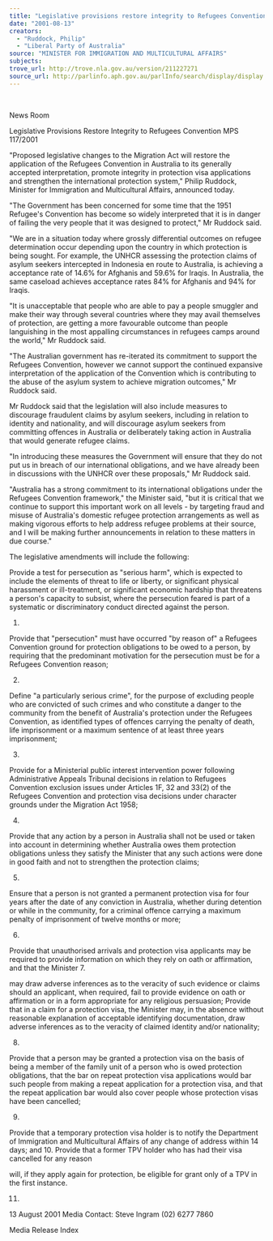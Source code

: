 ```yaml
---
title: "Legislative provisions restore integrity to Refugees Convention."
date: "2001-08-13"
creators:
  - "Ruddock, Philip"
  - "Liberal Party of Australia"
source: "MINISTER FOR IMMIGRATION AND MULTICULTURAL AFFAIRS"
subjects:
trove_url: http://trove.nla.gov.au/version/211227271
source_url: http://parlinfo.aph.gov.au/parlInfo/search/display/display.w3p;query=Id%3A%22media/pressrel/OLP46%22
---
```


  

 News Room

 Legislative Provisions Restore Integrity to Refugees Convention MPS 117/2001

 "Proposed legislative changes to the Migration Act will restore the application of the Refugees Convention in Australia to its generally accepted interpretation, promote integrity in protection visa applications and strengthen the international protection system," Philip Ruddock, Minister for Immigration and Multicultural Affairs, announced today.

 "The Government has been concerned for some time that the 1951 Refugee's Convention has become so widely interpreted that it is in danger of failing the very people that it was designed to protect," Mr Ruddock said.

 "We are in a situation today where grossly differential outcomes on refugee determination occur depending upon the country in which protection is being sought. For example, the UNHCR assessing the protection claims of asylum seekers intercepted in Indonesia en route to Australia, is achieving a acceptance rate of 14.6% for Afghanis and 59.6% for Iraqis. In Australia, the same caseload achieves acceptance rates 84% for Afghanis and 94% for Iraqis.

 "It is unacceptable that people who are able to pay a people smuggler and make their way through several countries where they may avail themselves of protection, are getting a more favourable outcome than people languishing in the most appalling circumstances in refugees camps around the world," Mr Ruddock said.

 "The Australian government has re-iterated its commitment to support the Refugees Convention, however we cannot support the continued expansive interpretation of the application of the Convention which is contributing to the abuse of the asylum system to achieve migration outcomes," Mr Ruddock said.

 Mr Ruddock said that the legislation will also include measures to discourage fraudulent claims by asylum seekers, including in relation to identity and nationality, and will discourage asylum seekers from committing offences in Australia or deliberately taking action in Australia that would generate refugee claims.

 "In introducing these measures the Government will ensure that they do not put us in breach of our international obligations, and we have already been in discussions with the UNHCR over these proposals," Mr Ruddock said.

 "Australia has a strong commitment to its international obligations under the Refugees Convention framework," the Minister said, "but it is critical that we continue to support this important work on all levels - by targeting fraud and misuse of Australia's domestic refugee protection arrangements as well as making vigorous efforts to help address refugee problems at their source, and I will be making further announcements in relation to these matters in due course."

 The legislative amendments will include the following:

 Provide a test for persecution as "serious harm", which is expected to include the elements of threat to life or liberty, or significant physical harassment or ill-treatment, or significant economic hardship that threatens a person's capacity to subsist, where the persecution feared is part of a systematic or discriminatory conduct directed against the person.

 1.  

 Provide that "persecution" must have occurred "by reason of" a Refugees Convention ground for protection obligations to be owed to a person, by requiring that the predominant motivation for the persecution must be for a Refugees Convention reason;

 2.  

 Define "a particularly serious crime", for the purpose of excluding people who are convicted of such crimes and who constitute a danger to the community from the benefit of Australia's protection under the Refugees Convention, as identified types of offences carrying the penalty of death, life imprisonment or a maximum sentence of at least three years imprisonment;

 3.  

 Provide for a Ministerial public interest intervention power following Administrative Appeals Tribunal decisions in relation to Refugees Convention exclusion issues under Articles 1F, 32 and 33(2) of the Refugees Convention and protection visa decisions under character grounds under the Migration Act 1958;

 4.  

 Provide that any action by a person in Australia shall not be used or taken into account in determining whether Australia owes them protection obligations unless they satisfy the Minister that any such actions were done in good faith and not to strengthen the protection claims;

 5.  

 Ensure that a person is not granted a permanent protection visa for four years after the date of any conviction in Australia, whether during detention or while in the community, for a criminal offence carrying a maximum penalty of imprisonment of twelve months or more;

 6.  

 Provide that unauthorised arrivals and protection visa applicants may be required to provide information on which they rely on oath or affirmation, and that the Minister 7.  

 may draw adverse inferences as to the veracity of such evidence or claims should an applicant, when required, fail to provide evidence on oath or affirmation or in a form appropriate for any religious persuasion; Provide that in a claim for a protection visa, the Minister may, in the absence without reasonable explanation of acceptable identifying documentation, draw adverse inferences as to the veracity of claimed identity and/or nationality;

 8.  

 Provide that a person may be granted a protection visa on the basis of being a member of the family unit of a person who is owed protection obligations, that the bar on repeat protection visa applications would bar such people from making a repeat application for a protection visa, and that the repeat application bar would also cover people whose protection visas have been cancelled;

 9.  

 Provide that a temporary protection visa holder is to notify the Department of Immigration and Multicultural Affairs of any change of address within 14 days; and 10.   Provide that a former TPV holder who has had their visa cancelled for any reason

 will, if they apply again for protection, be eligible for grant only of a TPV in the first instance.

 11.  

 13 August 2001 Media Contact: Steve Ingram (02) 6277 7860

 Media Release Index

  

